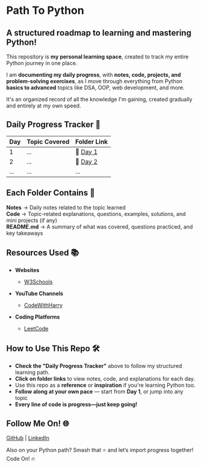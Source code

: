 <h1 align="left"> Path To Python </h1>

## A structured roadmap to learning and mastering Python! 

This repository is **my personal learning space**, created to track my entire Python journey in one place.

I am **documenting my daily progress**, with **notes, code, projects, and problem-solving exercises**, as I move through everything from Python **basics to advanced** topics like DSA, OOP, web development, and more. 

It's an organized record of all the knowledge I'm gaining, created gradually and entirely at my own speed.

## Daily Progress Tracker 📅
<div align="center">
  
| **Day** | **Topic Covered**           | **Folder Link**     | 
|---------|-----------------------------|---------------------|
| 1       | ...                         | 📂 [Day 1](#)       |  
| 2       | ...                         | 📂 [Day 2](#)       |
| ...     | ...                         | ...                 | 

</div>  

## Each Folder Contains 📂
**Notes** → Daily notes related to the topic learned<br>
**Code** → Topic-related explanations, questions, examples, solutions, and mini projects (if any)<br>
**README.md** → A summary of what was covered, questions practiced, and key takeaways  

## Resources Used 📚
- **Websites**  
  - [W3Schools](https://www.w3schools.com/)  

- **YouTube Channels**  
  - [CodeWithHarry](https://www.youtube.com/@CodeWithHarry)  

- **Coding Platforms**  
  - [LeetCode](https://leetcode.com/)  

 ## How to Use This Repo 🛠️
- **Check the "Daily Progress Tracker"** above to follow my structured learning path.
- **Click on folder links** to view notes, code, and explanations for each day.  
- Use this repo as a **reference** or **inspiration** if you're learning Python too.
- **Follow along at your own pace** — start from **Day 1**, or jump into any topic
- **Every line of code is progress—just keep going!**

## Follow Me On! 🌐  
[GitHub](https://github.com/snehhhcodes) | [LinkedIn](https://www.linkedin.com/in/)  

Also on your Python path? Smash that ⭐ and let’s import progress together!
Code On! 🔥
